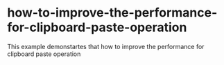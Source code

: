 # how-to-improve-the-performance-for-clipboard-paste-operation
This example demonstartes that how to improve the performance for clipboard paste operation
